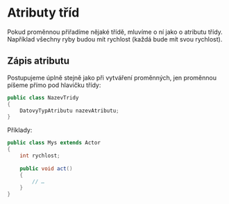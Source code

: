 # Atributy tříd

Pokud proměnnou přiřadíme nějaké třídě, mluvíme o ní jako o atributu třídy. Například všechny ryby budou mít rychlost (každá bude mít svou rychlost).

## Zápis atributu

Postupujeme úplně stejně jako při vytváření proměnných, jen proměnnou píšeme přímo pod hlavičku třídy:
```java
public class NazevTridy
{
    DatovyTypAtributu nazevAtributu;
}
```

Příklady:
```java
public class Mys extends Actor
{
    int rychlost;
    
    public void act()
    {
        // …
    }
}
```